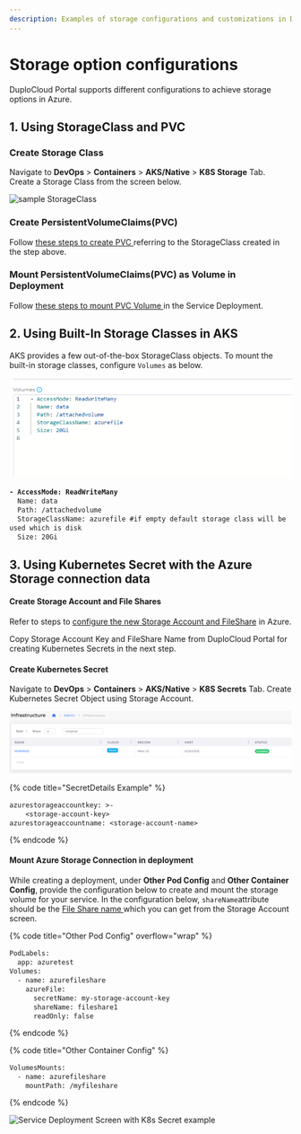 ```yaml
---
description: Examples of storage configurations and customizations in DuploCloud Azure
---
```


# Storage option configurations

DuploCloud Portal supports different configurations to achieve storage options in Azure.

## 1. Using StorageClass and PVC

### Create Storage Class

Navigate to **DevOps** > **Containers** > **AKS/Native** > **K8S Storage** Tab. Create a Storage Class from the screen below.

![sample StorageClass](<../../../.gitbook/assets/image (27) (2).png>)

### Create PersistentVolumeClaims(PVC)

Follow [these steps to create PVC ](storage-options.md#create-persistentvolumeclaims-pvc)referring to the StorageClass created in the step above.

### Mount PersistentVolumeClaims(PVC) as Volume in Deployment

Follow [these steps to mount PVC Volume ](storage-options.md#mount-persistentvolumeclaims-pvc-as-volume-in-deployment)in the Service Deployment.

## 2. Using Built-In Storage Classes in AKS

AKS provides a few out-of-the-box StorageClass objects. To mount the built-in storage classes, configure `Volumes`  as below.

<div align="left">

<img src="../../../.gitbook/assets/image (2) (4).png" alt="Service Deployment Page">

</div>

<pre data-title="Volumes field"><code><strong>- AccessMode: ReadWriteMany
</strong>  Name: data
  Path: /attachedvolume
  StorageClassName: azurefile #if empty default storage class will be used which is disk
  Size: 20Gi
</code></pre>

## **3. Using Kubernetes Secret with the Azure Storage connection data**

#### **Create Storage Account and File Shares**

Refer to steps to [configure the new Storage Account and FileShare](../storage-account.md) in Azure.

Copy Storage Account Key and FileShare Name from DuploCloud Portal for creating Kubernetes Secrets in the next step.

#### **Create Kubernetes Secret**

Navigate to **DevOps** > **Containers** > **AKS/Native** > **K8S Secrets**  Tab. Create Kubernetes Secret Object using Storage Account.

![Kubernetes Storage Account Secret](<../../../.gitbook/assets/image (34).png>)

{% code title="SecretDetails Example" %}
```
azurestorageaccountkey: >-
    <storage-account-key>
azurestorageaccountname: <storage-account-name>

```
{% endcode %}

#### Mount Azure Storage Connection in deployment

While creating a deployment, under **Other Pod Config** and **Other Container Config**, provide the configuration below to create and mount the storage volume for your service. In the configuration below, `shareName`attribute should be the [File Share name ](../storage-account.md#create-and-view-file-shares)which you can get from the Storage Account screen.

{% code title="Other Pod Config" overflow="wrap" %}
```
PodLabels:
  app: azuretest
Volumes:
  - name: azurefileshare
    azureFile:
      secretName: my-storage-account-key
      shareName: fileshare1
      readOnly: false
```
{% endcode %}

{% code title="Other Container Config" %}
```
VolumesMounts:
  - name: azurefileshare
    mountPath: /myfileshare
```
{% endcode %}

![Service Deployment Screen with K8s Secret example](<../../../.gitbook/assets/image (25) (1).png>)
